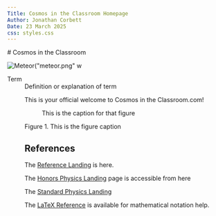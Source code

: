 ```yaml
---
Title: Cosmos in the Classroom Homepage
Author: Jonathan Corbett
Date: 23 March 2025
css: styles.css
---
```


<div class="header">
# Cosmos in the Classroom

![Meteor]("meteor.png" w

</div>

<dl>
<dt>Term</dt>
<dd> Definition or explanation of term</dd?>

This is your official welcome to Cosmos in the Classroom.com!

<div class="column1" >
<span>
        <figure>This is the caption for that figure</figure>
    <figcaption> Figure 1. This is the figure caption</figcaption>
    </span>
</div>

## References
The [Reference Landing] is here.

The [Honors Physics Landing] page is accessible from here

The [Standard Physics Landing]

The [LaTeX Reference] is available for mathematical notation help.


<!-- document references are below -->
[Reference Landing]: /ref/ref_lib
[Honors Physics Landing]: ../src/hphys_landing
[Meteor]: meteor.png
[Standard Physics Landing]: cosmosintheclassroom/src/sphys/sphys_overview
[LaTeX Reference]: https://cosmosintheclassroom.org/src/ref_latex
